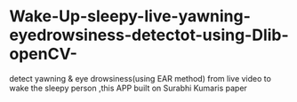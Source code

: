 # Wake-Up-sleepy-live-yawning-eyedrowsiness-detectot-using-Dlib-openCV-
detect yawning &amp; eye drowsiness(using EAR method) from live video to wake the sleepy person ,this APP built on Surabhi Kumaris paper 
